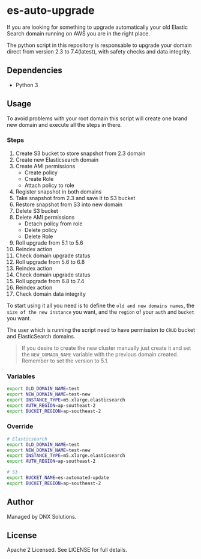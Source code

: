 # es-auto-upgrade

If you are looking for something to upgrade automatically your old Elastic Search domain running on AWS you are in the right place.

The python script in this repository is responsable to upgrade your domain direct from version 2.3 to 7.4(latest), with safety checks and data integrity.


## Dependencies
- Python 3


## Usage

To avoid problems with your root domain this script will create one brand new domain and execute all the steps in there.

### Steps
1. Create S3 bucket to store snapshot from 2.3 domain
2. Create new Elasticsearch domain
3. Create AMI permissions
    - Create policy
    - Create Role
    - Attach policy to role
4. Register snapshot in both domains
5. Take snapshot from 2.3 and save it to S3 bucket
6. Restore snapshot from S3 into new domain
7. Delete S3 bucket
8. Delete AMI permissions
    - Detach policy from role
    - Delete policy
    - Delete Role
9. Roll upgrade from 5.1 to 5.6
10. Reindex action
11. Check domain upgrade status
12. Roll upgrade from 5.6 to 6.8
13. Reindex action
14. Check domain upgrade status
15. Roll upgrade from 6.8 to 7.4
16. Reindex action
17. Check domain data integrity


To start using it all you need is to define the `old and new domains names`, the `size of the new instance` you want, and the `region` of your `auth` and `bucket` you want.

The user which is running the script need to have permission to `CRUD` bucket and ElasticSearch domains.

> If you desire to create the new cluster manually just create it and set the `NEW_DOMAIN_NAME` variable with the previous domain created. Remember to set the version to 5.1.

### Variables
```bash
export OLD_DOMAIN_NAME=test
export NEW_DOMAIN_NAME=test-new
export INSTANCE_TYPE=m5.xlarge.elasticsearch
export AUTH_REGION=ap-southeast-2
export BUCKET_REGION=ap-southeast-2
```

### Override
```bash
# Elasticsearch
export OLD_DOMAIN_NAME=test
export NEW_DOMAIN_NAME=test-new
export INSTANCE_TYPE=m5.xlarge.elasticsearch
export AUTH_REGION=ap-southeast-2

# S3
export BUCKET_NAME=es-automated-update
export BUCKET_REGION=ap-southeast-2
```

## Author
Managed by DNX Solutions.

## License
Apache 2 Licensed. See LICENSE for full details.
